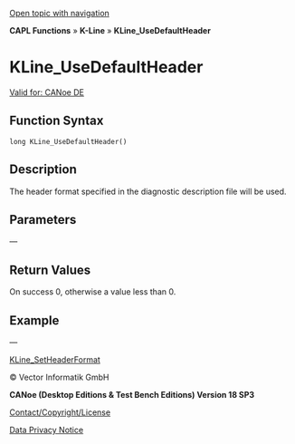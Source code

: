 [Open topic with navigation](../../../../../CANoeDEFamily.htm#Topics/CAPLFunctions/KLine/Functions/CAPLfunctionKLineUseDefaultHeader.md)

**CAPL Functions** » **K-Line** » **KLine_UseDefaultHeader**

# KLine_UseDefaultHeader

[Valid for: CANoe DE](../../../Shared/FeatureAvailability.md)

## Function Syntax

```
long KLine_UseDefaultHeader()
```

## Description

The header format specified in the diagnostic description file will be used.

## Parameters

—

## Return Values

On success 0, otherwise a value less than 0.

## Example

—

[KLine_SetHeaderFormat](CAPLfunctionKLineSetHeaderFormat.md)

© Vector Informatik GmbH

**CANoe (Desktop Editions & Test Bench Editions) Version 18 SP3**

[Contact/Copyright/License](../../../Shared/ContactCopyrightLicense.md)

[Data Privacy Notice](https://www.vector.com/int/en/company/get-info/privacy-policy/)

